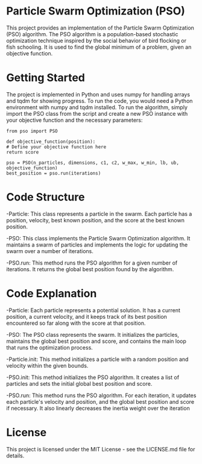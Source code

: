 # Particle Swarm Optimization (PSO) 

This project provides an implementation of the Particle Swarm Optimization (PSO) algorithm. The PSO algorithm is a population-based stochastic optimization technique inspired by the social behavior of bird flocking or fish schooling. It is used to find the global minimum of a problem, given an objective function.

# Getting Started

The project is implemented in Python and uses numpy for handling arrays and tqdm for showing progress. To run the code, you would need a Python environment with numpy and tqdm installed. To run the algorithm, simply import the PSO class from the script and create a new PSO instance with your objective function and the necessary parameters:

    from pso import PSO

    def objective_function(position):
    # Define your objective function here
    return score

    pso = PSO(n_particles, dimensions, c1, c2, w_max, w_min, lb, ub, objective_function)
    best_position = pso.run(iterations)

# Code Structure
    
-Particle: This class represents a particle in the swarm. Each particle has a position, velocity, best known position, and the score at the best known position.

-PSO: This class implements the Particle Swarm Optimization algorithm. It maintains a swarm of particles and implements the logic for updating the swarm over a number of iterations.

-PSO.run: This method runs the PSO algorithm for a given number of iterations. It returns the global best position found by the algorithm.

# Code Explanation

-Particle: Each particle represents a potential solution. It has a current position, a current velocity, and it keeps track of its best position encountered so far along with the score at that position.

-PSO: The PSO class represents the swarm. It initializes the particles, maintains the global best position and score, and contains the main loop that runs the optimization process.

-Particle.init: This method initializes a particle with a random position and velocity within the given bounds.

-PSO.init: This method initializes the PSO algorithm. It creates a list of particles and sets the initial global best position and score.

-PSO.run: This method runs the PSO algorithm. For each iteration, it updates each particle's velocity and position, and the global best position and score if necessary. It also linearly decreases the inertia weight over the iteration

# License

This project is licensed under the MIT License - see the LICENSE.md file for details.



